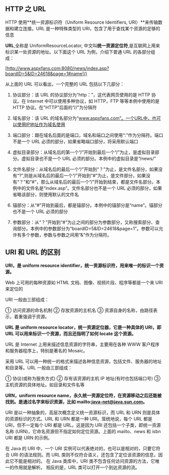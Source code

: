 ## HTTP 之 URL

HTTP 使用**统一资源标识符（Uniform Resource Identifiers, URI）**来传输数据和建立连接。URL 是一种特殊类型的 URI，包含了用于查找某个资源的足够的信息

**URL**,全称是 UniformResourceLocator, 中文叫**统一资源定位符**,是互联网上用来标识某一处资源的地址。以下面这个 URL 为例，介绍下普通 URL 的各部分组成：

[http://www.aspxfans.com:8080/news/index.asp?boardID=5&ID=24618&page=1#name]()

从上面的 URL 可以看出，一个完整的 URL 包括以下几部分：

1. 协议部分：该 URL 的协议部分为“http：”，这代表网页使用的是 HTTP 协议。在 Internet 中可以使用多种协议，如 HTTP，FTP 等等本例中使用的是 HTTP 协议。在"HTTP"后面的“//”为分隔符

2. 域名部分：该 URL 的域名部分为“www.aspxfans.com”。一个URL中，也可以使用IP地址作为域名使用

3. 端口部分：跟在域名后面的是端口，域名和端口之间使用“:”作为分隔符。端口不是一个 URL 必须的部分，如果省略端口部分，将采用默认端口

4. 虚拟目录部分：从域名后的第一个“/”开始到最后一个“/”为止，是虚拟目录部分。虚拟目录也不是一个 URL 必须的部分。本例中的虚拟目录是“/news/”

5. 文件名部分：从域名后的最后一个“/”开始到“？”为止，是文件名部分，如果没有“?”,则是从域名后的最后一个“/”开始到“#”为止，是文件部分，如果没有“？”和“#”，那么从域名后的最后一个“/”开始到结束，都是文件名部分。本例中的文件名是“index.asp”。文件名部分也不是一个 URL 必须的部分，如果省略该部分，则使用默认的文件名

6. 锚部分：从“#”开始到最后，都是锚部分。本例中的锚部分是“name”。锚部分也不是一个 URL 必须的部分

7. 参数部分：从“？”开始到“#”为止之间的部分为参数部分，又称搜索部分、查询部分。本例中的参数部分为“boardID=5&ID=24618&page=1”。参数可以允许有多个参数，参数与参数之间用“&”作为分隔符。
 
## URI 和 URL 的区别

**URI，是 uniform resource identifier，统一资源标识符，用来唯一的标识一个资源。**

Web 上可用的每种资源如 HTML 文档、图像、视频片段、程序等都是一个来 URI 来定位的

URI 一般由三部组成：

① 访问资源的命名机制
② 存放资源的主机名
③ 资源自身的名称，由路径表示，着重强调于资源。

**URL 是 uniform resource locator，统一资源定位器，它是一种具体的 URI，即 URL 可以用来标识一个资源，而且还指明了如何 locate 这个资源。**

URL 是 Internet 上用来描述信息资源的字符串，主要用在各种 WWW 客户程序和服务器程序上，特别是著名的 Mosaic。

采用 URL 可以用一种统一的格式来描述各种信息资源，包括文件、服务器的地址和目录等。URL 一般由三部组成：

① 协议(或称为服务方式)
② 存有该资源的主机 IP 地址(有时也包括端口号)
③ 主机资源的具体地址。如目录和文件名等

**URN，uniform resource name，永久统一资源定位符，在资源移动之后还能被找到。是通过名字来标识资源，比如 mailto:java-net@java.sun.com。**

URI 是以一种抽象的，高层次概念定义统一资源标识，而 URL 和 URN 则是具体的资源标识的方式。URL 和 URN 都是一种 URI。笼统地说，每个 URL 都是 URI，但不一定每个 URI 都是 URL。这是因为 URI 还包括一个子类，即统一资源名称 (URN)，它命名资源但不指定如何定位资源。上面的 mailto、news 和 isbn URI 都是 URN 的示例。

在 Java 的 URI 中，一个 URI 实例可以代表绝对的，也可以是相对的，只要它符合 URI 的语法规则。而 URL 类则不仅符合语义，还包含了定位该资源的信息，因此它不能是相对的。
在 Java 类库中，URI 类不包含任何访问资源的方法，它唯一的作用就是解析。
相反的是，URL 类可以打开一个到达资源的流。
